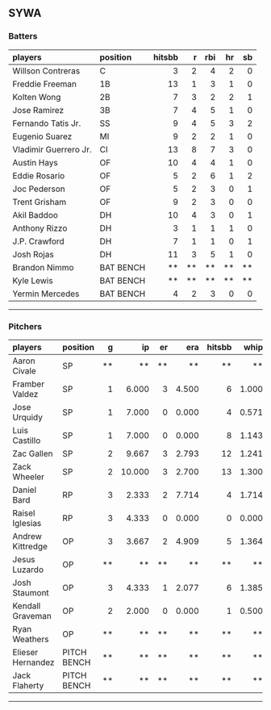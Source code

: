 ## SYWA

### Batters

 
|players               |position  | hitsbb|  r| rbi| hr| sb| 
|:---------------------|:---------|------:|--:|---:|--:|--:| 
|Willson Contreras     |C         |      3|  2|   4|  2|  0| 
|Freddie Freeman       |1B        |     13|  1|   3|  1|  0| 
|Kolten Wong           |2B        |      7|  3|   2|  2|  1| 
|Jose Ramirez          |3B        |      7|  4|   5|  1|  0| 
|Fernando Tatis Jr.    |SS        |      9|  4|   5|  3|  2| 
|Eugenio Suarez        |MI        |      9|  2|   2|  1|  0| 
|Vladimir Guerrero Jr. |CI        |     13|  8|   7|  3|  0| 
|Austin Hays           |OF        |     10|  4|   4|  1|  0| 
|Eddie Rosario         |OF        |      5|  2|   6|  1|  2| 
|Joc Pederson          |OF        |      5|  2|   3|  0|  1| 
|Trent Grisham         |OF        |      9|  2|   3|  0|  0| 
|Akil Baddoo           |DH        |     10|  4|   3|  0|  1| 
|Anthony Rizzo         |DH        |      3|  1|   1|  1|  0| 
|J.P. Crawford         |DH        |      7|  1|   1|  0|  1| 
|Josh Rojas            |DH        |     11|  3|   5|  1|  0| 
|Brandon Nimmo         |BAT BENCH |     **| **|  **| **| **| 
|Kyle Lewis            |BAT BENCH |     **| **|  **| **| **| 
|Yermin Mercedes       |BAT BENCH |      4|  2|   3|  0|  0| 


* * *

### Pitchers

 
|players           |position    |  g|     ip| er|   era| hitsbb|  whip| so|  w| sv| 
|:-----------------|:-----------|--:|------:|--:|-----:|------:|-----:|--:|--:|--:| 
|Aaron Civale      |SP          | **|     **| **|    **|     **|    **| **| **| **| 
|Framber Valdez    |SP          |  1|  6.000|  3| 4.500|      6| 1.000|  6|  0|  0| 
|Jose Urquidy      |SP          |  1|  7.000|  0| 0.000|      4| 0.571|  6|  1|  0| 
|Luis Castillo     |SP          |  1|  7.000|  0| 0.000|      8| 1.143|  6|  1|  0| 
|Zac Gallen        |SP          |  2|  9.667|  3| 2.793|     12| 1.241| 11|  0|  0| 
|Zack Wheeler      |SP          |  2| 10.000|  3| 2.700|     13| 1.300| 12|  1|  0| 
|Daniel Bard       |RP          |  3|  2.333|  2| 7.714|      4| 1.714|  4|  0|  2| 
|Raisel Iglesias   |RP          |  3|  4.333|  0| 0.000|      0| 0.000| 10|  0|  2| 
|Andrew Kittredge  |OP          |  3|  3.667|  2| 4.909|      5| 1.364|  5|  0|  0| 
|Jesus Luzardo     |OP          | **|     **| **|    **|     **|    **| **| **| **| 
|Josh Staumont     |OP          |  3|  4.333|  1| 2.077|      6| 1.385|  5|  0|  0| 
|Kendall Graveman  |OP          |  2|  2.000|  0| 0.000|      1| 0.500|  1|  0|  2| 
|Ryan Weathers     |OP          | **|     **| **|    **|     **|    **| **| **| **| 
|Elieser Hernandez |PITCH BENCH | **|     **| **|    **|     **|    **| **| **| **| 
|Jack Flaherty     |PITCH BENCH | **|     **| **|    **|     **|    **| **| **| **| 


* * *


